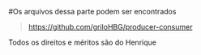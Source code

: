 #Os arquivos dessa parte podem ser encontrados

> https://github.com/griloHBG/producer-consumer

Todos os direitos e méritos são do Henrique
